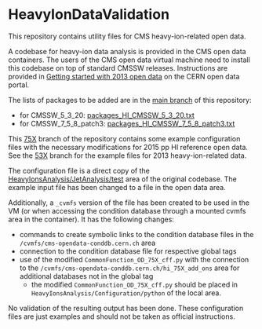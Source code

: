 # HeavyIonDataValidation

This repository contains utility files for CMS heavy-ion-related open data.

A codebase for heavy-ion data analysis is provided in the CMS open data containers. The users of the CMS open data virtual machine need to install this codebase on top of standard CMSSW releases. Instructions are provided in [Getting started with 2013 open data](http://opendata.cern.ch/docs/cms-getting-started-2013) on the CERN open data portal.

The lists of packages to be added are in the [main branch](https://github.com/cms-opendata-validation/HeavyIonDataValidation/tree/main) of this repository:
- for CMSSW_5_3_20: [packages_HI_CMSSW_5_3_20.txt](https://github.com/cms-opendata-validation/HeavyIonDataValidation/blob/main/packages_HI_CMSSW_5_3_20.txt)
- for CMSSW_7_5_8_patch3: [packages_HI_CMSSW_7_5_8_patch3.txt](https://github.com/cms-opendata-validation/HeavyIonDataValidation/blob/main/packages_HI_CMSSW_7_5_8_patch3.txt)

This [75X](https://github.com/cms-opendata-validation/HeavyIonDataValidation/tree/75X) branch of the repository contains some example configuration files with the necessary modifications for 2015 pp HI reference open data. See the [53X](https://github.com/cms-opendata-validation/HeavyIonDataValidation/tree/53X) branch for the example files for 2013 heavy-ion-related data.

The configuration file is a direct copy of the [HeavyIonsAnalysis/JetAnalysis/test](https://github.com/CmsHI/cmssw/tree/forest_CMSSW_7_5_8_patch3/HeavyIonsAnalysis/JetAnalysis/test) area of the original codebase.
The example input file has been changed to a file in the open data area. 

Additionally, a `_cvmfs` version of the file has been created to be used in the VM (or when accessing the condition database through a mounted cvmfs area in the container). It has the following changes:
- commands to create symbolic links to the condition database files in the `/cvmfs/cms-opendata-conddb.cern.ch` area
- connection to the condition database file for respective global tags
- use of the modified `CommonFunction_OD_75X_cff.py` with the connection to the `/cvmfs/cms-opendata-conddb.cern.ch/hi_75X_add_ons` area for additional databases not in the global tag
  - the modified `CommonFunction_OD_75X_cff.py` should be placed in `HeavyIonsAnalysis/Configuration/python` of the local area.    

No validation of the resulting output has been done. These configuration files are just examples and should not be taken as official instructions.
